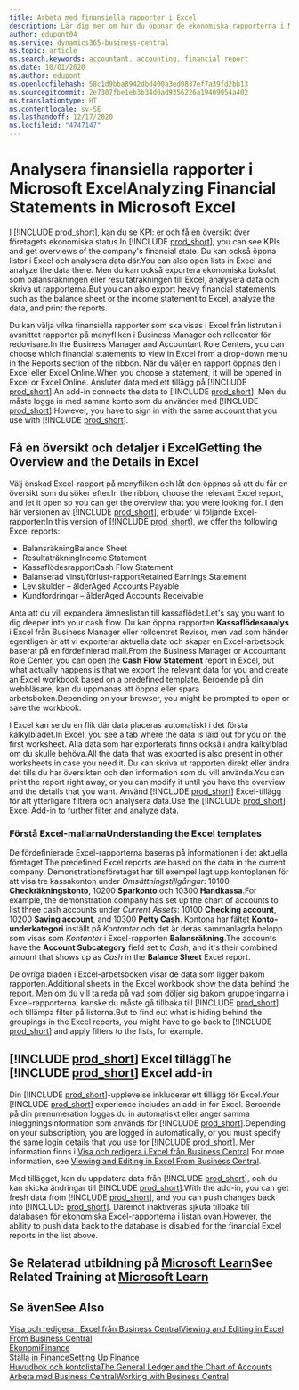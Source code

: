 ```yaml
---
title: Arbeta med finansiella rapporter i Excel
description: Lär dig mer om hur du öppnar de ekonomiska rapporterna i Microsoft Excel från Business Central för bättre analyser.
author: edupont04
ms.service: dynamics365-business-central
ms.topic: article
ms.search.keywords: accountant, accounting, financial report
ms.date: 10/01/2020
ms.author: edupont
ms.openlocfilehash: 58c1d9bba8942dbd400a3ed0837ef7a39fd2bb13
ms.sourcegitcommit: 2e7307fbe1eb3b34d0ad9356226a19409054a402
ms.translationtype: HT
ms.contentlocale: sv-SE
ms.lasthandoff: 12/17/2020
ms.locfileid: "4747147"
---
```

# <a name="analyzing-financial-statements-in-microsoft-excel"></a><span data-ttu-id="8bb60-103">Analysera finansiella rapporter i Microsoft Excel</span><span class="sxs-lookup"><span data-stu-id="8bb60-103">Analyzing Financial Statements in Microsoft Excel</span></span>

<span data-ttu-id="8bb60-104">I [!INCLUDE [prod_short](includes/prod_short.md)], kan du se KPI: er och få en översikt över företagets ekonomiska status.</span><span class="sxs-lookup"><span data-stu-id="8bb60-104">In [!INCLUDE [prod_short](includes/prod_short.md)], you can see KPIs and get overviews of the company's financial state.</span></span> <span data-ttu-id="8bb60-105">Du kan också öppna listor i Excel och analysera data där.</span><span class="sxs-lookup"><span data-stu-id="8bb60-105">You can also open lists in Excel and analyze the data there.</span></span> <span data-ttu-id="8bb60-106">Men du kan också exportera ekonomiska bokslut som balansräkningen eller resultaträkningen till Excel, analysera data och skriva ut rapporterna.</span><span class="sxs-lookup"><span data-stu-id="8bb60-106">But you can also export heavy financial statements such as the balance sheet or the income statement to Excel, analyze the data, and print the reports.</span></span>  

<span data-ttu-id="8bb60-107">Du kan välja vilka finansiella rapporter som ska visas i Excel från listrutan i avsnittet rapporter på menyfliken i Business Manager och rollcenter för redovisare.</span><span class="sxs-lookup"><span data-stu-id="8bb60-107">In the Business Manager and Accountant Role Centers, you can choose which financial statements to view in Excel from a drop-down menu in the Reports section of the ribbon.</span></span> <span data-ttu-id="8bb60-108">När du väljer en rapport öppnas den i Excel eller Excel Online.</span><span class="sxs-lookup"><span data-stu-id="8bb60-108">When you choose a statement, it will be opened in Excel or Excel Online.</span></span> <span data-ttu-id="8bb60-109">Ansluter data med ett tillägg på [!INCLUDE [prod_short](includes/prod_short.md)].</span><span class="sxs-lookup"><span data-stu-id="8bb60-109">An add-in connects the data to [!INCLUDE [prod_short](includes/prod_short.md)].</span></span> <span data-ttu-id="8bb60-110">Men du måste logga in med samma konto som du använder med [!INCLUDE [prod_short](includes/prod_short.md)].</span><span class="sxs-lookup"><span data-stu-id="8bb60-110">However, you have to sign in with the same account that you use with [!INCLUDE [prod_short](includes/prod_short.md)].</span></span>  

## <a name="getting-the-overview-and-the-details-in-excel"></a><span data-ttu-id="8bb60-111">Få en översikt och detaljer i Excel</span><span class="sxs-lookup"><span data-stu-id="8bb60-111">Getting the Overview and the Details in Excel</span></span>

<span data-ttu-id="8bb60-112">Välj önskad Excel-rapport på menyfliken och låt den öppnas så att du får en översikt som du söker efter.</span><span class="sxs-lookup"><span data-stu-id="8bb60-112">In the ribbon, choose the relevant Excel report, and let it open so you can get the overview that you were looking for.</span></span> <span data-ttu-id="8bb60-113">I den här versionen av [!INCLUDE [prod_short](includes/prod_short.md)], erbjuder vi följande Excel-rapporter:</span><span class="sxs-lookup"><span data-stu-id="8bb60-113">In this version of [!INCLUDE [prod_short](includes/prod_short.md)], we offer the following Excel reports:</span></span>

- <span data-ttu-id="8bb60-114">Balansräkning</span><span class="sxs-lookup"><span data-stu-id="8bb60-114">Balance Sheet</span></span>  
- <span data-ttu-id="8bb60-115">Resultaträkning</span><span class="sxs-lookup"><span data-stu-id="8bb60-115">Income Statement</span></span>  
- <span data-ttu-id="8bb60-116">Kassaflödesrapport</span><span class="sxs-lookup"><span data-stu-id="8bb60-116">Cash Flow Statement</span></span>  
- <span data-ttu-id="8bb60-117">Balanserad vinst/förlust-rapport</span><span class="sxs-lookup"><span data-stu-id="8bb60-117">Retained Earnings Statement</span></span>  
- <span data-ttu-id="8bb60-118">Lev.skulder – ålder</span><span class="sxs-lookup"><span data-stu-id="8bb60-118">Aged Accounts Payable</span></span>  
- <span data-ttu-id="8bb60-119">Kundfordringar – ålder</span><span class="sxs-lookup"><span data-stu-id="8bb60-119">Aged Accounts Receivable</span></span>  

<span data-ttu-id="8bb60-120">Anta att du vill expandera ämneslistan till kassaflödet.</span><span class="sxs-lookup"><span data-stu-id="8bb60-120">Let's say you want to dig deeper into your cash flow.</span></span> <span data-ttu-id="8bb60-121">Du kan öppna rapporten **Kassaflödesanalys** i Excel från Business Manager eller rollcentret Revisor, men vad som händer egentligen är att vi exporterar aktuella data och skapar en Excel-arbetsbok baserat på en fördefinierad mall.</span><span class="sxs-lookup"><span data-stu-id="8bb60-121">From the Business Manager or Accountant Role Center, you can open the **Cash Flow Statement** report in Excel, but what actually happens is that we export the relevant data for you and create an Excel workbook based on a predefined template.</span></span> <span data-ttu-id="8bb60-122">Beroende på din webbläsare, kan du uppmanas att öppna eller spara arbetsboken.</span><span class="sxs-lookup"><span data-stu-id="8bb60-122">Depending on your browser, you might be prompted to open or save the workbook.</span></span>  

<span data-ttu-id="8bb60-123">I Excel kan se du en flik där data placeras automatiskt i det första kalkylbladet.</span><span class="sxs-lookup"><span data-stu-id="8bb60-123">In Excel, you see a tab where the data is laid out for you on the first worksheet.</span></span> <span data-ttu-id="8bb60-124">Alla data som har exporterats finns också i andra kalkylblad om du skulle behöva.</span><span class="sxs-lookup"><span data-stu-id="8bb60-124">All the data that was exported is also present in other worksheets in case you need it.</span></span> <span data-ttu-id="8bb60-125">Du kan skriva ut rapporten direkt eller ändra det tills du har översikten och den information som du vill använda.</span><span class="sxs-lookup"><span data-stu-id="8bb60-125">You can print the report right away, or you can modify it until you have the overview and the details that you want.</span></span> <span data-ttu-id="8bb60-126">Använd [!INCLUDE [prod_short](includes/prod_short.md)] Excel-tillägg för att ytterligare filtrera och analysera data.</span><span class="sxs-lookup"><span data-stu-id="8bb60-126">Use the [!INCLUDE [prod_short](includes/prod_short.md)] Excel Add-in to further filter and analyze data.</span></span>  

### <a name="understanding-the-excel-templates"></a><span data-ttu-id="8bb60-127">Förstå Excel-mallarna</span><span class="sxs-lookup"><span data-stu-id="8bb60-127">Understanding the Excel templates</span></span>

<span data-ttu-id="8bb60-128">De fördefinierade Excel-rapporterna baseras på informationen i det aktuella företaget.</span><span class="sxs-lookup"><span data-stu-id="8bb60-128">The predefined Excel reports are based on the data in the current company.</span></span> <span data-ttu-id="8bb60-129">Demonstrationsföretaget har till exempel lagt upp kontoplanen för att visa tre kassakonton under *Omsättningstillgångar*: 10100 **Checkräkningskonto**, 10200 **Sparkonto** och 10300 **Handkassa**.</span><span class="sxs-lookup"><span data-stu-id="8bb60-129">For example, the demonstration company has set up the chart of accounts to list three cash accounts under *Current Assets*: 10100 **Checking account**, 10200 **Saving account**, and 10300 **Petty Cash**.</span></span> <span data-ttu-id="8bb60-130">Kontona har fältet **Konto-underkategori** inställt på *Kontanter* och det är deras sammanlagda belopp som visas som *Kontanter* i Excel-rapporten **Balansräkning**.</span><span class="sxs-lookup"><span data-stu-id="8bb60-130">The accounts have the **Account Subcategory** field set to *Cash*, and it's their combined amount that shows up as *Cash* in the **Balance Sheet** Excel report.</span></span>  

<span data-ttu-id="8bb60-131">De övriga bladen i Excel-arbetsboken visar de data som ligger bakom rapporten.</span><span class="sxs-lookup"><span data-stu-id="8bb60-131">Additional sheets in the Excel workbook show the data behind the report.</span></span> <span data-ttu-id="8bb60-132">Men om du vill ta reda på vad som döljer sig bakom grupperingarna i Excel-rapporterna, kanske du måste gå tillbaka till [!INCLUDE [prod_short](includes/prod_short.md)] och tillämpa filter på listorna.</span><span class="sxs-lookup"><span data-stu-id="8bb60-132">But to find out what is hiding behind the groupings in the Excel reports, you might have to go back to [!INCLUDE [prod_short](includes/prod_short.md)] and apply filters to the lists, for example.</span></span>  

## <a name="the-prod_short-excel-add-in"></a><span data-ttu-id="8bb60-133">[!INCLUDE [prod_short](includes/prod_short.md)] Excel tillägg</span><span class="sxs-lookup"><span data-stu-id="8bb60-133">The [!INCLUDE [prod_short](includes/prod_short.md)] Excel add-in</span></span>

<span data-ttu-id="8bb60-134">Din [!INCLUDE [prod_short](includes/prod_short.md)]-upplevelse inkluderar ett tillägg för Excel.</span><span class="sxs-lookup"><span data-stu-id="8bb60-134">Your [!INCLUDE [prod_short](includes/prod_short.md)] experience includes an add-in for Excel.</span></span> <span data-ttu-id="8bb60-135">Beroende på din prenumeration loggas du in automatiskt eller anger samma inloggningsinformation som används för [!INCLUDE [prod_short](includes/prod_short.md)].</span><span class="sxs-lookup"><span data-stu-id="8bb60-135">Depending on your subscription, you are logged in automatically, or you must specify the same login details that you use for [!INCLUDE [prod_short](includes/prod_short.md)].</span></span> <span data-ttu-id="8bb60-136">Mer information finns i [Visa och redigera i Excel från Business Central](across-work-with-excel.md).</span><span class="sxs-lookup"><span data-stu-id="8bb60-136">For more information, see [Viewing and Editing in Excel From Business Central](across-work-with-excel.md).</span></span>  

<span data-ttu-id="8bb60-137">Med tillägget, kan du uppdatera data från [!INCLUDE [prod_short](includes/prod_short.md)], och du kan skicka ändringar till [!INCLUDE [prod_short](includes/prod_short.md)].</span><span class="sxs-lookup"><span data-stu-id="8bb60-137">With the add-in, you can get fresh data from [!INCLUDE [prod_short](includes/prod_short.md)], and you can push changes back into [!INCLUDE [prod_short](includes/prod_short.md)].</span></span> <span data-ttu-id="8bb60-138">Däremot inaktiveras sjkuta tillbaka till databasen för ekonomiska Excel-rapporterna i listan ovan.</span><span class="sxs-lookup"><span data-stu-id="8bb60-138">However, the ability to push data back to the database is disabled for the financial Excel reports in the list above.</span></span>  

## <a name="see-related-training-at-microsoft-learn"></a><span data-ttu-id="8bb60-139">Se Relaterad utbildning på [Microsoft Learn](/learn/modules/configure-powerbi-excel-dynamics-365-business-central/index)</span><span class="sxs-lookup"><span data-stu-id="8bb60-139">See Related Training at [Microsoft Learn](/learn/modules/configure-powerbi-excel-dynamics-365-business-central/index)</span></span>

## <a name="see-also"></a><span data-ttu-id="8bb60-140">Se även</span><span class="sxs-lookup"><span data-stu-id="8bb60-140">See Also</span></span>

[<span data-ttu-id="8bb60-141">Visa och redigera i Excel från Business Central</span><span class="sxs-lookup"><span data-stu-id="8bb60-141">Viewing and Editing in Excel From Business Central</span></span>](across-work-with-excel.md)  
[<span data-ttu-id="8bb60-142">Ekonomi</span><span class="sxs-lookup"><span data-stu-id="8bb60-142">Finance</span></span>](finance.md)  
[<span data-ttu-id="8bb60-143">Ställa in Finance</span><span class="sxs-lookup"><span data-stu-id="8bb60-143">Setting Up Finance</span></span>](finance-setup-finance.md)  
[<span data-ttu-id="8bb60-144">Huvudbok och kontolista</span><span class="sxs-lookup"><span data-stu-id="8bb60-144">The General Ledger and the Chart of Accounts</span></span>](finance-general-ledger.md)  
[<span data-ttu-id="8bb60-145">Arbeta med Business Central</span><span class="sxs-lookup"><span data-stu-id="8bb60-145">Working with Business Central</span></span>](ui-work-product.md)  
